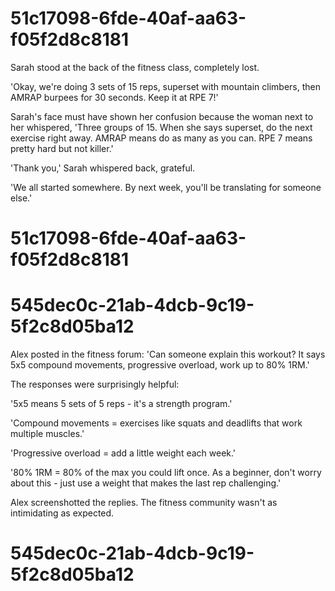 

# 51c17098-6fde-40af-aa63-f05f2d8c8181

Sarah stood at the back of the fitness class, completely lost.

'Okay, we're doing 3 sets of 15 reps, superset with mountain climbers, then AMRAP burpees for 30 seconds. Keep it at RPE 7!'

Sarah's face must have shown her confusion because the woman next to her whispered, 'Three groups of 15. When she says superset, do the next exercise right away. AMRAP means do as many as you can. RPE 7 means pretty hard but not killer.'

'Thank you,' Sarah whispered back, grateful.

'We all started somewhere. By next week, you'll be translating for someone else.'

# 51c17098-6fde-40af-aa63-f05f2d8c8181



# 545dec0c-21ab-4dcb-9c19-5f2c8d05ba12

Alex posted in the fitness forum: 'Can someone explain this workout? It says 5x5 compound movements, progressive overload, work up to 80% 1RM.'

The responses were surprisingly helpful:

'5x5 means 5 sets of 5 reps - it's a strength program.'

'Compound movements = exercises like squats and deadlifts that work multiple muscles.'

'Progressive overload = add a little weight each week.'

'80% 1RM = 80% of the max you could lift once. As a beginner, don't worry about this - just use a weight that makes the last rep challenging.'

Alex screenshotted the replies. The fitness community wasn't as intimidating as expected.

# 545dec0c-21ab-4dcb-9c19-5f2c8d05ba12

